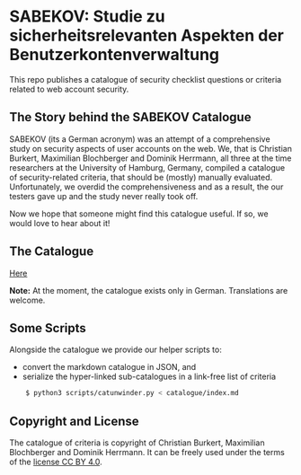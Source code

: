 # SABEKOV: Studie zu sicherheitsrelevanten Aspekten der Benutzerkontenverwaltung

This repo publishes a catalogue of security checklist questions or criteria
related to web account security.

## The Story behind the SABEKOV Catalogue

SABEKOV (its a German acronym) was an attempt of a comprehensive study on security aspects of user
accounts on the web.
We, that is Christian Burkert, Maximilian Blochberger and Dominik Herrmann, all three
at the time researchers at the University of Hamburg, Germany,
compiled a catalogue of security-related criteria, that should be (mostly)
manually evaluated.
Unfortunately, we overdid the comprehensiveness and as a result,
the our testers gave up and the study never really took off.

Now we hope that someone might find this catalogue useful.
If so, we would love to hear about it!


## The Catalogue

[Here](catalogue.md)

**Note:** At the moment, the catalogue exists only in German.
Translations are welcome.

## Some Scripts

Alongside the catalogue we provide our helper scripts to:

- convert the markdown catalogue in JSON, and
- serialize the hyper-linked sub-catalogues in a link-free list of criteria

```sh
    $ python3 scripts/catunwinder.py < catalogue/index.md
```

## Copyright and License

The catalogue of criteria is copyright of Christian Burkert, Maximilian Blochberger
and Dominik Herrmann.
It can be freely used under the terms of the [license CC BY 4.0](https://creativecommons.org/licenses/by/4.0/).
